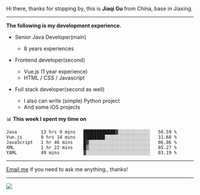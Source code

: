 Hi there, thanks for stopping by, this is **Jiaqi Gu** from China, base in Jiaxing.

---

**The following is my development experience.**

- Senior Java Developer(main)
  - 8 years experiences

- Frontend developer(second)
  - Vue.js (1 year experience)
  - HTML / CSS / Javascript
  
- Full stack developer(second as well)
  - I also can write (simple) Python project
  - And some iOS projects

📊 **This week I spent my time on**
<!--START_SECTION:waka-->
```text
Java         13 hrs 9 mins   ████████████▓░░░░░░░░░░░░   50.59 % 
Vue.js       8 hrs 14 mins   ████████░░░░░░░░░░░░░░░░░   31.68 % 
JavaScript   1 hr 46 mins    █▓░░░░░░░░░░░░░░░░░░░░░░░   06.86 % 
XML          1 hr 22 mins    █▒░░░░░░░░░░░░░░░░░░░░░░░   05.27 % 
YAML         49 mins         ▓░░░░░░░░░░░░░░░░░░░░░░░░   03.19 % 
```
<!--END_SECTION:waka-->

---

[Email me](mailto:droidqw@gmail.com?subject=Hiring_from_GitHub) if you need to ask me anything., thanks!

---

![]( https://visitor-badge.glitch.me/badge?page_id=githubgujiaqi)

